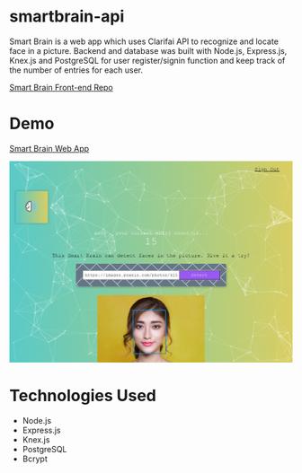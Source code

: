 # smartbrain-api
Smart Brain is a web app which uses Clarifai API to recognize and locate face in a picture. Backend and database was built with Node.js, Express.js, Knex.js and PostgreSQL for user register/signin function and keep track of the number of entries for each user.

[Smart Brain Front-end Repo](https://github.com/andyheko/smartbrain)

# Demo
[Smart Brain Web App](https://smartbrain-fullstack.herokuapp.com/)

![Text](https://github.com/andyheko/smartbrain-api/blob/master/Demo.png)

# Technologies Used
* Node.js
* Express.js
* Knex.js
* PostgreSQL
* Bcrypt
